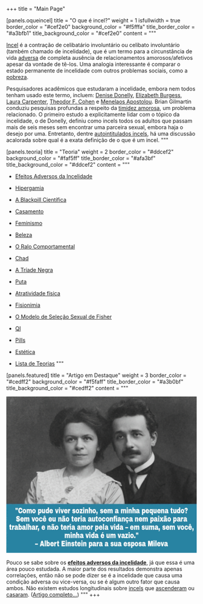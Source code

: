 +++
title = "Main Page"

[panels.oqueincel]
title = "O que é incel?"
weight = 1
isfullwidth = true
border_color = "#cef2e0"
background_color = "#f5fffa"
title_border_color = "#a3bfb1"
title_background_color = "#cef2e0"
content = """

[Incel](/artigos/incel) é a contração de celibatário involuntário ou celibato involuntário (também chamado de incelidade), que é um termo para a circunstância de vida [adversa](/artigos/efeitos-adversos-da-incelidade) de completa ausência de relacionamentos amorosos/afetivos apesar da vontade de tê-los. Uma analogia interessante é comparar o estado permanente de incelidade com outros problemas sociais, como a [pobreza](/artigos/pauper).



Pesquisadores acadêmicos que estudaram a incelidade, embora nem todos tenham usado este termo, incluem: [Denise Donelly](/artigos/denise-donelly), [Elizabeth Burgess](/artigos/elizabeth-burguess), [Laura Carpenter](/artigos/laura-carpenter), [Theodor F. Cohen](/artigos/theodor-f-cohen) e [Menelaos Apostolou](/artigos/menelaos-apostolou). Brian Gilmartin conduziu pesquisas profundas a respeito da [timidez amorosa](/artigos/timidez-amorosa), um problema relacionado. O primeiro estudo a explicitamente lidar com o tópico da incelidade, o de Donelly, definiu como incels todos os adultos que passam mais de seis meses sem encontrar uma parceira sexual, embora haja o desejo por uma. Entretanto, dentre [autointitulados incels](/artigos/linha-tempo-incelosfera#2020), há uma discussão acalorada sobre qual é a exata definição de o que é um incel.
"""

[panels.teoria]
title = "Teoria"
weight = 2
border_color = "#ddcef2"
background_color = "#faf5ff"
title_border_color = "#afa3bf"
title_background_color = "#ddcef2"
content = """

* [Efeitos Adversos da Incelidade](/artigos/efeitos-adversos-da-incelidade)

* [Hipergamia](/artigos/hipergamia) 

* [A Blackpill Científica](/artigos/blackpill-cientifica)

* [Casamento](/artigos/casamento)

* [Feminismo](/artigos/feminismo)

* [Beleza](/artigos/beleza)

* [O Ralo Comportamental](/artigos/ralo-comportamental)

* [Chad](/artigos/chad)

* [A Tríade Negra](/artigos/triade-negra)

* [Puta](/artigos/puta)

* [Atratividade física](/artigos/atratividade-fisica)

* [Fisionimia](/artigos/fisionomia)

* [O Modelo de Seleção Sexual de Fisher](/artigos/modelo-selecao-sexual-fisher)

* [QI](/artigos/qi)

* [Pills](/artigos/pills)

* [Estética](/artigos/estetica)

* [Lista de Teorias](/categorias/teorias)
"""

[panels.featured]
title = "Artigo em Destaque"
weight = 3
border_color = "#cedff2"
background_color = "#f5faff"
title_border_color = "#a3b0bf"
title_background_color = "#cedff2"
content = """

![A importância de uma esposa.](einstein-mileva.jpg "")



Pouco se sabe sobre os **[efeitos adversos da incelidade](/artigos/efeitos-adversos-da-incelidade)**, já que essa é uma área pouco estudada. A maior parte dos resultados demonstra apenas correlações, então não se pode dizer se é a incelidade que causa uma condição adversa ou vice-versa, ou se é algum outro fator que causa ambos. Não existem estudos longitudinais sobre [incels](/artigos/incel) que [ascenderam](/artigos/ascencao) ou [casaram](/artigos/casamento). ([Artigo completo...](/artigos/efeitos-adversos-da-incelidade))
"""
+++
